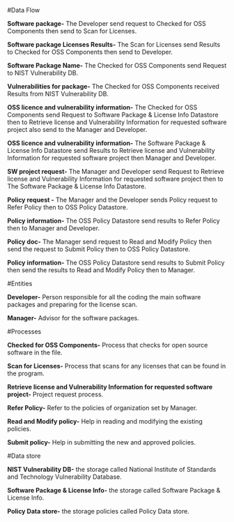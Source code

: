 #Data Flow 

**Software package-** The Developer send request to Checked for OSS Components then send to Scan for Licenses.

**Software package Licenses Results-** The Scan for Licenses send Results to Checked for OSS Components then send to Developer.

**Software Package Name-** The Checked for OSS Components send Request to NIST Vulnerability DB.

**Vulnerabilities for package-** The Checked for OSS Components received Results from NIST Vulnerability DB.

**OSS licence and vulnerability information-** The Checked for OSS Components send Request to Software Package & License Info Datastore then to Retrieve license and Vulnerability Information for requested software project also send to the Manager and Developer.

**OSS licence and vulnerability information-** The Software Package & License Info Datastore send Results to Retrieve license and Vulnerability Information for requested software project then Manager and Developer.

**SW project request-** The Manager and Developer send Request to Retrieve license and Vulnerability Information for requested software project then to The Software Package & License Info Datastore.

**Policy request -** The Manager and the Developer sends Policy request to Refer Policy then to OSS Policy Datastore.

**Policy information-** The OSS Policy Datastore send results to Refer Policy then to Manager and Developer.

**Policy doc-** The Manager send request to Read and Modify Policy then send the request to Submit Policy then to OSS Policy Datastore. 

**Policy information-** The OSS Policy Datastore send results to Submit Policy then send the results to Read and Modify Policy then to Manager.


#Entities 

**Developer-** Person responsible for all the coding the main software packages and preparing for the license scan.

**Manager-** Advisor for the software packages.

#Processes

**Checked for OSS Components-** Process that checks for open source software in the file.

**Scan for Licenses-** Process that scans for any licenses that can be found in the program.

**Retrieve license and Vulnerability Information for requested software project-** Project request process.
 
**Refer Policy-** Refer to the policies of organization set by Manager.

**Read and Modify policy-** Help in reading and modifying the existing policies.

**Submit policy-** Help in submitting the new and approved policies.

#Data store 

**NIST Vulnerability DB-** the storage called National Institute of Standards and Technology Vulnerability Database. 

**Software Package & License Info-** the storage called Software Package & License Info.

**Policy Data store-** the storage policies called Policy Data store.
 
